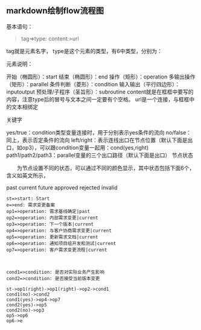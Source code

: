 ## markdown绘制flow流程图


基本语句：

> tag=>type: content:>url



tag就是元素名字，
type是这个元素的类型，有6中类型，分别为：

元素说明：

开始（椭圆形）：start
结束（椭圆形）：end
操作（矩形）：operation
多输出操作（矩形）：parallel
条件判断（菱形）：condition
输入输出（平行四边形）：inputoutput
预处理/子程序（圣旨形）：subroutine
content就是在框框中要写的内容，注意type后的冒号与文本之间一定要有个空格。
url是一个连接，与框框中的文本相绑定


关键字

yes/true：condition类型变量连接时，用于分别表示yes条件的流向
no/false：同上，表示否定条件的流向
left/right：表示连线出口在节点位置（默认下面是出口，如op3），可以跟condition变量一起用：cond(yes,right)
path1/path2/path3：parallel变量的三个出口路径（默认下面是出口）
节点状态

  为节点设置不同的状态，可以通过不同的颜色显示，其中状态包括下面6个，含义如英文所示，

past
current
future
approved
rejected
invalid


```flow
st=>start: Start
e=>end: 需求变更备案
op1=>operation: 需求基线确定|past
op2=>operation: 内部需求变更|current
op3=>operation: 下一个版本|current
op4=>operation: 与客户协商需求变更|current
op5=>operation: 更新需求文档|current
op6=>operation: 通知项目组开发和测试|current
op7=>operation: 客户需求变更流程|current
 
 
 
cond1=>condition: 是否对实际业务产生影响
cond2=>condition: 是否接受当前版本变更
 
st->op1(right)->op1(right)->op2->cond1
cond1(no)->cond2
cond1(yes)->op4->op7
cond2(yes)->op5
cond2(no)->op3
op5->op6
op6->e
```
